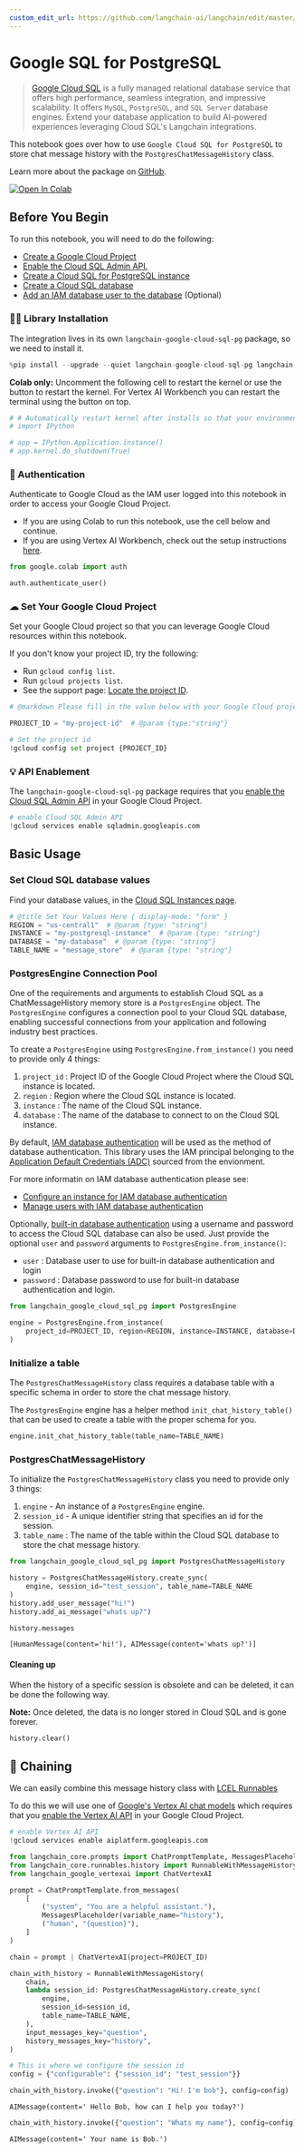 ```yaml
---
custom_edit_url: https://github.com/langchain-ai/langchain/edit/master/docs/docs/integrations/memory/google_sql_pg.ipynb
---
```

# Google SQL for PostgreSQL

> [Google Cloud SQL](https://cloud.google.com/sql) is a fully managed relational database service that offers high performance, seamless integration, and impressive scalability. It offers `MySQL`, `PostgreSQL`, and `SQL Server` database engines. Extend your database application to build AI-powered experiences leveraging Cloud SQL's Langchain integrations.

This notebook goes over how to use `Google Cloud SQL for PostgreSQL` to store chat message history with the `PostgresChatMessageHistory` class.

Learn more about the package on [GitHub](https://github.com/googleapis/langchain-google-cloud-sql-pg-python/).

[![Open In Colab](https://colab.research.google.com/assets/colab-badge.svg)](https://colab.research.google.com/github/googleapis/langchain-google-cloud-sql-pg-python/blob/main/docs/chat_message_history.ipynb)

## Before You Begin

To run this notebook, you will need to do the following:

 * [Create a Google Cloud Project](https://developers.google.com/workspace/guides/create-project)
 * [Enable the Cloud SQL Admin API.](https://console.cloud.google.com/marketplace/product/google/sqladmin.googleapis.com)
 * [Create a Cloud SQL for PostgreSQL instance](https://cloud.google.com/sql/docs/postgres/create-instance)
 * [Create a Cloud SQL database](https://cloud.google.com/sql/docs/mysql/create-manage-databases)
 * [Add an IAM database user to the database](https://cloud.google.com/sql/docs/postgres/add-manage-iam-users#creating-a-database-user) (Optional)

### 🦜🔗 Library Installation
The integration lives in its own `langchain-google-cloud-sql-pg` package, so we need to install it.


```python
%pip install --upgrade --quiet langchain-google-cloud-sql-pg langchain-google-vertexai
```

**Colab only:** Uncomment the following cell to restart the kernel or use the button to restart the kernel. For Vertex AI Workbench you can restart the terminal using the button on top.


```python
# # Automatically restart kernel after installs so that your environment can access the new packages
# import IPython

# app = IPython.Application.instance()
# app.kernel.do_shutdown(True)
```

### 🔐 Authentication
Authenticate to Google Cloud as the IAM user logged into this notebook in order to access your Google Cloud Project.

* If you are using Colab to run this notebook, use the cell below and continue.
* If you are using Vertex AI Workbench, check out the setup instructions [here](https://github.com/GoogleCloudPlatform/generative-ai/tree/main/setup-env).


```python
from google.colab import auth

auth.authenticate_user()
```

### ☁ Set Your Google Cloud Project
Set your Google Cloud project so that you can leverage Google Cloud resources within this notebook.

If you don't know your project ID, try the following:

* Run `gcloud config list`.
* Run `gcloud projects list`.
* See the support page: [Locate the project ID](https://support.google.com/googleapi/answer/7014113).


```python
# @markdown Please fill in the value below with your Google Cloud project ID and then run the cell.

PROJECT_ID = "my-project-id"  # @param {type:"string"}

# Set the project id
!gcloud config set project {PROJECT_ID}
```

### 💡 API Enablement
The `langchain-google-cloud-sql-pg` package requires that you [enable the Cloud SQL Admin API](https://console.cloud.google.com/flows/enableapi?apiid=sqladmin.googleapis.com) in your Google Cloud Project.


```python
# enable Cloud SQL Admin API
!gcloud services enable sqladmin.googleapis.com
```

## Basic Usage

### Set Cloud SQL database values
Find your database values, in the [Cloud SQL Instances page](https://console.cloud.google.com/sql?_ga=2.223735448.2062268965.1707700487-2088871159.1707257687).


```python
# @title Set Your Values Here { display-mode: "form" }
REGION = "us-central1"  # @param {type: "string"}
INSTANCE = "my-postgresql-instance"  # @param {type: "string"}
DATABASE = "my-database"  # @param {type: "string"}
TABLE_NAME = "message_store"  # @param {type: "string"}
```

### PostgresEngine Connection Pool

One of the requirements and arguments to establish Cloud SQL as a ChatMessageHistory memory store is a `PostgresEngine` object. The `PostgresEngine`  configures a connection pool to your Cloud SQL database, enabling successful connections from your application and following industry best practices.

To create a `PostgresEngine` using `PostgresEngine.from_instance()` you need to provide only 4 things:

1.   `project_id` : Project ID of the Google Cloud Project where the Cloud SQL instance is located.
1. `region` : Region where the Cloud SQL instance is located.
1. `instance` : The name of the Cloud SQL instance.
1. `database` : The name of the database to connect to on the Cloud SQL instance.

By default, [IAM database authentication](https://cloud.google.com/sql/docs/postgres/iam-authentication#iam-db-auth) will be used as the method of database authentication. This library uses the IAM principal belonging to the [Application Default Credentials (ADC)](https://cloud.google.com/docs/authentication/application-default-credentials) sourced from the envionment.

For more informatin on IAM database authentication please see:

* [Configure an instance for IAM database authentication](https://cloud.google.com/sql/docs/postgres/create-edit-iam-instances)
* [Manage users with IAM database authentication](https://cloud.google.com/sql/docs/postgres/add-manage-iam-users)

Optionally, [built-in database authentication](https://cloud.google.com/sql/docs/postgres/built-in-authentication) using a username and password to access the Cloud SQL database can also be used. Just provide the optional `user` and `password` arguments to `PostgresEngine.from_instance()`:

* `user` : Database user to use for built-in database authentication and login
* `password` : Database password to use for built-in database authentication and login.



```python
from langchain_google_cloud_sql_pg import PostgresEngine

engine = PostgresEngine.from_instance(
    project_id=PROJECT_ID, region=REGION, instance=INSTANCE, database=DATABASE
)
```

### Initialize a table
The `PostgresChatMessageHistory` class requires a database table with a specific schema in order to store the chat message history.

The `PostgresEngine` engine has a helper method `init_chat_history_table()` that can be used to create a table with the proper schema for you.


```python
engine.init_chat_history_table(table_name=TABLE_NAME)
```

### PostgresChatMessageHistory

To initialize the `PostgresChatMessageHistory` class you need to provide only 3 things:

1. `engine` - An instance of a `PostgresEngine` engine.
1. `session_id` - A unique identifier string that specifies an id for the session.
1. `table_name` : The name of the table within the Cloud SQL database to store the chat message history.


```python
from langchain_google_cloud_sql_pg import PostgresChatMessageHistory

history = PostgresChatMessageHistory.create_sync(
    engine, session_id="test_session", table_name=TABLE_NAME
)
history.add_user_message("hi!")
history.add_ai_message("whats up?")
```


```python
history.messages
```



```output
[HumanMessage(content='hi!'), AIMessage(content='whats up?')]
```


#### Cleaning up
When the history of a specific session is obsolete and can be deleted, it can be done the following way.

**Note:** Once deleted, the data is no longer stored in Cloud SQL and is gone forever.


```python
history.clear()
```

## 🔗 Chaining

We can easily combine this message history class with [LCEL Runnables](/docs/how_to/message_history)

To do this we will use one of [Google's Vertex AI chat models](/docs/integrations/chat/google_vertex_ai_palm) which requires that you [enable the Vertex AI API](https://console.cloud.google.com/flows/enableapi?apiid=aiplatform.googleapis.com) in your Google Cloud Project.



```python
# enable Vertex AI API
!gcloud services enable aiplatform.googleapis.com
```


```python
from langchain_core.prompts import ChatPromptTemplate, MessagesPlaceholder
from langchain_core.runnables.history import RunnableWithMessageHistory
from langchain_google_vertexai import ChatVertexAI
```


```python
prompt = ChatPromptTemplate.from_messages(
    [
        ("system", "You are a helpful assistant."),
        MessagesPlaceholder(variable_name="history"),
        ("human", "{question}"),
    ]
)

chain = prompt | ChatVertexAI(project=PROJECT_ID)
```


```python
chain_with_history = RunnableWithMessageHistory(
    chain,
    lambda session_id: PostgresChatMessageHistory.create_sync(
        engine,
        session_id=session_id,
        table_name=TABLE_NAME,
    ),
    input_messages_key="question",
    history_messages_key="history",
)
```


```python
# This is where we configure the session id
config = {"configurable": {"session_id": "test_session"}}
```


```python
chain_with_history.invoke({"question": "Hi! I'm bob"}, config=config)
```



```output
AIMessage(content=' Hello Bob, how can I help you today?')
```



```python
chain_with_history.invoke({"question": "Whats my name"}, config=config)
```



```output
AIMessage(content=' Your name is Bob.')
```

